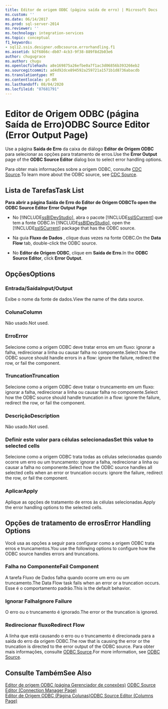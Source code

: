 ```yaml
---
title: Editor de origem ODBC (página saída de erro) | Microsoft Docs
ms.custom: ''
ms.date: 06/14/2017
ms.prod: sql-server-2014
ms.reviewer: ''
ms.technology: integration-services
ms.topic: conceptual
f1_keywords:
- sql12.ssis.designer.odbcsource.errorhandling.f1
ms.assetid: b2f6866c-db07-4cb3-9f38-889f8d2b03e6
author: chugugrace
ms.author: chugu
ms.openlocfilehash: a8e169875a26efbe0a7f1ac3d06856b393266eb2
ms.sourcegitcommit: ad4d92dce894592a259721a1571b1d8736abacdb
ms.translationtype: MT
ms.contentlocale: pt-BR
ms.lasthandoff: 08/04/2020
ms.locfileid: "87681791"
---
```

# <a name="odbc-source-editor-error-output-page"></a><span data-ttu-id="dcbd4-102">Editor de Origem ODBC (página Saída de Erro)</span><span class="sxs-lookup"><span data-stu-id="dcbd4-102">ODBC Source Editor (Error Output Page)</span></span>
  <span data-ttu-id="dcbd4-103">Use a página **Saída de Erro** da caixa de diálogo **Editor de Origem ODBC** para selecionar as opções para tratamento de erros.</span><span class="sxs-lookup"><span data-stu-id="dcbd4-103">Use the **Error Output** page of the **ODBC Source Editor** dialog box to select error handling options.</span></span>  
  
 <span data-ttu-id="dcbd4-104">Para obter mais informações sobre a origem ODBC, consulte [CDC Source](data-flow/cdc-source.md).</span><span class="sxs-lookup"><span data-stu-id="dcbd4-104">To learn more about the ODBC source, see [CDC Source](data-flow/cdc-source.md).</span></span>  
  
## <a name="task-list"></a><span data-ttu-id="dcbd4-105">Lista de Tarefas</span><span class="sxs-lookup"><span data-stu-id="dcbd4-105">Task List</span></span>  
 <span data-ttu-id="dcbd4-106">**Para abrir a página Saída de Erro do Editor de Origem ODBC**</span><span class="sxs-lookup"><span data-stu-id="dcbd4-106">**To open the ODBC Source Editor Error Output Page**</span></span>  
  
-   <span data-ttu-id="dcbd4-107">No [!INCLUDE[ssBIDevStudio](../includes/ssbidevstudio-md.md)], abra o pacote [!INCLUDE[ssISCurrent](../includes/ssiscurrent-md.md)] que tem a fonte ODBC.</span><span class="sxs-lookup"><span data-stu-id="dcbd4-107">In [!INCLUDE[ssBIDevStudio](../includes/ssbidevstudio-md.md)], open the [!INCLUDE[ssISCurrent](../includes/ssiscurrent-md.md)] package that has the ODBC source.</span></span>  
  
-   <span data-ttu-id="dcbd4-108">Na guia **Fluxo de Dados** , clique duas vezes na fonte ODBC.</span><span class="sxs-lookup"><span data-stu-id="dcbd4-108">On the **Data Flow** tab, double-click the ODBC source.</span></span>  
  
-   <span data-ttu-id="dcbd4-109">No **Editor de Origem ODBC**, clique em **Saída de Erro**.</span><span class="sxs-lookup"><span data-stu-id="dcbd4-109">In the **ODBC Source Editor**, click **Error Output**.</span></span>  
  
## <a name="options"></a><span data-ttu-id="dcbd4-110">Opções</span><span class="sxs-lookup"><span data-stu-id="dcbd4-110">Options</span></span>  
  
### <a name="inputoutput"></a><span data-ttu-id="dcbd4-111">Entrada/Saída</span><span class="sxs-lookup"><span data-stu-id="dcbd4-111">Input/Output</span></span>  
 <span data-ttu-id="dcbd4-112">Exibe o nome da fonte de dados.</span><span class="sxs-lookup"><span data-stu-id="dcbd4-112">View the name of the data source.</span></span>  
  
### <a name="column"></a><span data-ttu-id="dcbd4-113">Coluna</span><span class="sxs-lookup"><span data-stu-id="dcbd4-113">Column</span></span>  
 <span data-ttu-id="dcbd4-114">Não usado.</span><span class="sxs-lookup"><span data-stu-id="dcbd4-114">Not used.</span></span>  
  
### <a name="error"></a><span data-ttu-id="dcbd4-115">Erro</span><span class="sxs-lookup"><span data-stu-id="dcbd4-115">Error</span></span>  
 <span data-ttu-id="dcbd4-116">Selecione como a origem ODBC deve tratar erros em um fluxo: ignorar a falha, redirecionar a linha ou causar falha no componente.</span><span class="sxs-lookup"><span data-stu-id="dcbd4-116">Select how the ODBC source should handle errors in a flow: ignore the failure, redirect the row, or fail the component.</span></span>  
  
### <a name="truncation"></a><span data-ttu-id="dcbd4-117">Truncation</span><span class="sxs-lookup"><span data-stu-id="dcbd4-117">Truncation</span></span>  
 <span data-ttu-id="dcbd4-118">Selecione como a origem ODBC deve tratar o truncamento em um fluxo: ignorar a falha, redirecionar a linha ou causar falha no componente.</span><span class="sxs-lookup"><span data-stu-id="dcbd4-118">Select how the ODBC source should handle truncation in a flow: ignore the failure, redirect the row, or fail the component.</span></span>  
  
### <a name="description"></a><span data-ttu-id="dcbd4-119">Descrição</span><span class="sxs-lookup"><span data-stu-id="dcbd4-119">Description</span></span>  
 <span data-ttu-id="dcbd4-120">Não usado.</span><span class="sxs-lookup"><span data-stu-id="dcbd4-120">Not used.</span></span>  
  
### <a name="set-this-value-to-selected-cells"></a><span data-ttu-id="dcbd4-121">Definir este valor para células selecionadas</span><span class="sxs-lookup"><span data-stu-id="dcbd4-121">Set this value to selected cells</span></span>  
 <span data-ttu-id="dcbd4-122">Selecione como a origem ODBC trata todas as células selecionadas quando ocorre um erro ou um truncamento: ignorar a falha, redirecionar a linha ou causar a falha no componente.</span><span class="sxs-lookup"><span data-stu-id="dcbd4-122">Select how the ODBC source handles all selected cells when an error or truncation occurs: ignore the failure, redirect the row, or fail the component.</span></span>  
  
### <a name="apply"></a><span data-ttu-id="dcbd4-123">Aplicar</span><span class="sxs-lookup"><span data-stu-id="dcbd4-123">Apply</span></span>  
 <span data-ttu-id="dcbd4-124">Aplique as opções de tratamento de erros às células selecionadas.</span><span class="sxs-lookup"><span data-stu-id="dcbd4-124">Apply the error handling options to the selected cells.</span></span>  
  
## <a name="error-handling-options"></a><span data-ttu-id="dcbd4-125">Opções de tratamento de erros</span><span class="sxs-lookup"><span data-stu-id="dcbd4-125">Error Handling Options</span></span>  
 <span data-ttu-id="dcbd4-126">Você usa as opções a seguir para configurar como a origem ODBC trata erros e truncamentos.</span><span class="sxs-lookup"><span data-stu-id="dcbd4-126">You use the following options to configure how the ODBC source handles errors and truncations.</span></span>  
  
### <a name="fail-component"></a><span data-ttu-id="dcbd4-127">Falha no Componente</span><span class="sxs-lookup"><span data-stu-id="dcbd4-127">Fail Component</span></span>  
 <span data-ttu-id="dcbd4-128">A tarefa Fluxo de Dados falha quando ocorre um erro ou um truncamento.</span><span class="sxs-lookup"><span data-stu-id="dcbd4-128">The Data Flow task fails when an error or a truncation occurs.</span></span> <span data-ttu-id="dcbd4-129">Esse é o comportamento padrão.</span><span class="sxs-lookup"><span data-stu-id="dcbd4-129">This is the default behavior.</span></span>  
  
### <a name="ignore-failure"></a><span data-ttu-id="dcbd4-130">Ignorar Falha</span><span class="sxs-lookup"><span data-stu-id="dcbd4-130">Ignore Failure</span></span>  
 <span data-ttu-id="dcbd4-131">O erro ou o truncamento é ignorado.</span><span class="sxs-lookup"><span data-stu-id="dcbd4-131">The error or the truncation is ignored.</span></span>  
  
### <a name="redirect-flow"></a><span data-ttu-id="dcbd4-132">Redirecionar fluxo</span><span class="sxs-lookup"><span data-stu-id="dcbd4-132">Redirect Flow</span></span>  
 <span data-ttu-id="dcbd4-133">A linha que está causando o erro ou o truncamento é direcionada para a saída do erro da origem ODBC.</span><span class="sxs-lookup"><span data-stu-id="dcbd4-133">The row that is causing the error or the truncation is directed to the error output of the ODBC source.</span></span> <span data-ttu-id="dcbd4-134">Para obter mais informações, consulte [ODBC Source](data-flow/odbc-source.md).</span><span class="sxs-lookup"><span data-stu-id="dcbd4-134">For more information, see [ODBC Source](data-flow/odbc-source.md).</span></span>  
  
## <a name="see-also"></a><span data-ttu-id="dcbd4-135">Consulte Também</span><span class="sxs-lookup"><span data-stu-id="dcbd4-135">See Also</span></span>  
 <span data-ttu-id="dcbd4-136">[Editor de origem ODBC &#40;página Gerenciador de conexões&#41;](../../2014/integration-services/odbc-source-editor-connection-manager-page.md) </span><span class="sxs-lookup"><span data-stu-id="dcbd4-136">[ODBC Source Editor &#40;Connection Manager Page&#41;](../../2014/integration-services/odbc-source-editor-connection-manager-page.md) </span></span>  
 [<span data-ttu-id="dcbd4-137">Editor de Origem ODBC &#40;Página Colunas&#41;</span><span class="sxs-lookup"><span data-stu-id="dcbd4-137">ODBC Source Editor &#40;Columns Page&#41;</span></span>](../../2014/integration-services/odbc-source-editor-columns-page.md)  
  
  
